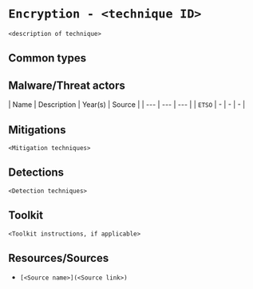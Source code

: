 
# `Encryption - <technique ID>`

`<description of technique>`

## Common types

## Malware/Threat actors

| Name | Description | Year(s) | Source |
| --- | --- | --- |
| `ETSO` | - | - | - |

## Mitigations

`<Mitigation techniques>`

## Detections

`<Detection techniques>`

## Toolkit

`<Toolkit instructions, if applicable>`

## Resources/Sources

* `[<Source name>](<Source link>)`